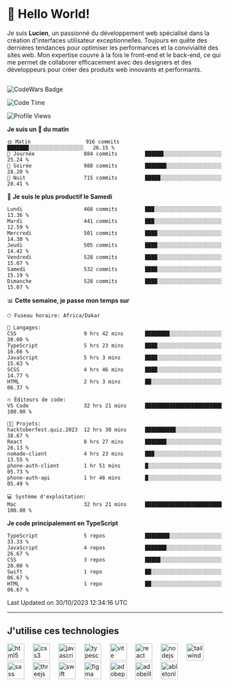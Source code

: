 # 👋 Hello World!

Je suis **Lucien**, un passionné du développement web spécialisé dans la création d'interfaces utilisateur exceptionnelles. Toujours en quête des dernières tendances pour optimiser les performances et la convivialité des sites web. Mon expertise couvre à la fois le front-end et le back-end, ce qui me permet de collaborer efficacement avec des designers et des développeurs pour créer des produits web innovants et performants.

##

![CodeWars Badge](https://www.codewars.com/users/xyhomi3/badges/small)

<!--START_SECTION:waka-->
![Code Time](http://img.shields.io/badge/Code%20Time-162%20hrs%2047%20mins-blue)

![Profile Views](http://img.shields.io/badge/Vues%20du%20profil-0-blue)

**Je suis un 🐤 du matin** 

```text
🌞 Matin                  916 commits         ███████░░░░░░░░░░░░░░░░░░   26.15 % 
🌆 Journée                884 commits         ██████░░░░░░░░░░░░░░░░░░░   25.24 % 
🌃 Soirée                 988 commits         ███████░░░░░░░░░░░░░░░░░░   28.20 % 
🌙 Nuit                   715 commits         █████░░░░░░░░░░░░░░░░░░░░   20.41 % 
```
📅 **Je suis le plus productif le Samedi** 

```text
Lundi                    468 commits         ███░░░░░░░░░░░░░░░░░░░░░░   13.36 % 
Mardi                    441 commits         ███░░░░░░░░░░░░░░░░░░░░░░   12.59 % 
Mercredi                 501 commits         ████░░░░░░░░░░░░░░░░░░░░░   14.30 % 
Jeudi                    505 commits         ████░░░░░░░░░░░░░░░░░░░░░   14.42 % 
Vendredi                 528 commits         ████░░░░░░░░░░░░░░░░░░░░░   15.07 % 
Samedi                   532 commits         ████░░░░░░░░░░░░░░░░░░░░░   15.19 % 
Dimanche                 528 commits         ████░░░░░░░░░░░░░░░░░░░░░   15.07 % 
```


📊 **Cette semaine, je passe mon temps sur** 

```text
🕑︎ Fuseau horaire: Africa/Dakar

💬 Langages: 
CSS                      9 hrs 42 mins       ████████░░░░░░░░░░░░░░░░░   30.00 % 
TypeScript               5 hrs 23 mins       ████░░░░░░░░░░░░░░░░░░░░░   16.66 % 
JavaScript               5 hrs 3 mins        ████░░░░░░░░░░░░░░░░░░░░░   15.63 % 
SCSS                     4 hrs 46 mins       ████░░░░░░░░░░░░░░░░░░░░░   14.77 % 
HTML                     2 hrs 3 mins        ██░░░░░░░░░░░░░░░░░░░░░░░   06.37 % 

🔥 Éditeurs de code: 
VS Code                  32 hrs 21 mins      █████████████████████████   100.00 % 

🐱‍💻 Projets: 
hacktoberfest.quiz.2023  12 hrs 30 mins      ██████████░░░░░░░░░░░░░░░   38.67 % 
React                    8 hrs 27 mins       ███████░░░░░░░░░░░░░░░░░░   26.13 % 
nomade-client            4 hrs 23 mins       ███░░░░░░░░░░░░░░░░░░░░░░   13.55 % 
phone-auth-client        1 hr 51 mins        █░░░░░░░░░░░░░░░░░░░░░░░░   05.73 % 
phone-auth-api           1 hr 46 mins        █░░░░░░░░░░░░░░░░░░░░░░░░   05.49 % 

💻 Système d'exploitation: 
Mac                      32 hrs 21 mins      █████████████████████████   100.00 % 
```

**Je code principalement en TypeScript** 

```text
TypeScript               5 repos             ████████░░░░░░░░░░░░░░░░░   33.33 % 
JavaScript               4 repos             ███████░░░░░░░░░░░░░░░░░░   26.67 % 
CSS                      3 repos             █████░░░░░░░░░░░░░░░░░░░░   20.00 % 
Swift                    1 repo              ██░░░░░░░░░░░░░░░░░░░░░░░   06.67 % 
HTML                     1 repo              ██░░░░░░░░░░░░░░░░░░░░░░░   06.67 % 
```




 Last Updated on 30/10/2023 12:34:16 UTC
<!--END_SECTION:waka-->
---

## J'utilise ces technologies

<div align="left">
  <img src="https://skillicons.dev/icons?i=html" height="40" alt="html5 logo"  />
  <img width="12" />
  <img src="https://skillicons.dev/icons?i=css" height="40" alt="css3 logo"  />
  <img width="12" />
  <img src="https://skillicons.dev/icons?i=js" height="40" alt="javascript logo"  />
  <img width="12" />
  <img src="https://skillicons.dev/icons?i=ts" height="40" alt="typescript logo"  />
  <img width="12" />
  <img src="https://skillicons.dev/icons?i=vite" height="40" alt="vite logo"  />
  <img width="12" />
  <img src="https://skillicons.dev/icons?i=react" height="40" alt="react logo"  />
  <img width="12" />
  <img src="https://cdn.jsdelivr.net/gh/devicons/devicon/icons/nodejs/nodejs-original.svg" height="40" alt="nodejs logo"  />
  <img width="12" />
  <img src="https://skillicons.dev/icons?i=tailwind" height="40" alt="tailwindcss logo"  />
  <img width="12" />
  <img src="https://skillicons.dev/icons?i=sass" height="40" alt="sass logo"  />
  <img width="12" />
  <img src="https://skillicons.dev/icons?i=threejs" height="40" alt="threejs logo"  />
  <img width="12" />
  <img src="https://skillicons.dev/icons?i=swift" height="40" alt="swift logo"  />
  <img width="12" />
  <img src="https://skillicons.dev/icons?i=figma" height="40" alt="figma logo"  />
  <img width="12" />
  <img src="https://skillicons.dev/icons?i=ps" height="40" alt="adobephotoshop logo"  />
  <img width="12" />
  <img src="https://skillicons.dev/icons?i=ai" height="40" alt="adobeillustrator logo"  />
  <img width="12" />
  <img src="https://skillicons.dev/icons?i=ableton" height="40" alt="abletonlive logo"  />
</div>



